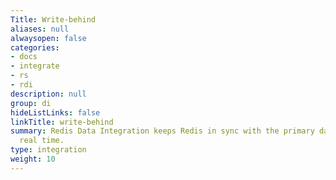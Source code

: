 ```yaml
---
Title: Write-behind
aliases: null
alwaysopen: false
categories:
- docs
- integrate
- rs
- rdi
description: null
group: di
hideListLinks: false
linkTitle: write-behind
summary: Redis Data Integration keeps Redis in sync with the primary database in near
  real time.
type: integration
weight: 10
---
```


